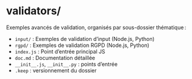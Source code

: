 # validators/

Exemples avancés de validation, organisés par sous-dossier thématique :

- `input/` : Exemples de validation d’input (Node.js, Python)
- `rgpd/` : Exemples de validation RGPD (Node.js, Python)
- `index.js` : Point d’entrée principal JS
- `doc.md` : Documentation détaillée
- `__init__.js`, `__init__.py` : points d’entrée
- `.keep` : versionnement du dossier
